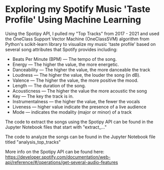 # Exploring my Spotify Music 'Taste Profile' Using Machine Learning
Using the Spotipy API, I pulled my "Top Tracks" from 2017 - 2021 and used the OneClass Support Vector Machine (OneClassSVM) algorithm from Python's scikit-learn library to visualize my music 'taste profile' based on several song attributes that Spotify provides including:
 - Beats Per Minute (BPM) — The tempo of the song.
 - Energy — The higher the value, the more energetic.
 - Danceability — The higher the value, the more danceable the track
 - Loudness — The higher the value, the louder the song (in dB).
 - Valence — The higher the value, the more positive the mood.
 - Length — The duration of the song.
 - Acousticness — The higher the value the more acoustic the song
 - Key — The key the track is in.
 - Instrumentalness — the higher the value, the fewer the vocals
 - Liveness — higher value indicate the presence of a live audience
 - Mode —  indicates the modality (major or minor) of a track

The code to extract the songs using the Spotipy API can be found in the Jupyter Notebook files that start with "extract_..."

The code to analyze the songs can be found in the Jupyter Notebook file titled "analysis_top_tracks"

More info on the Spotipy API can be found here: https://developer.spotify.com/documentation/web-api/reference/#/operations/get-several-audio-features

